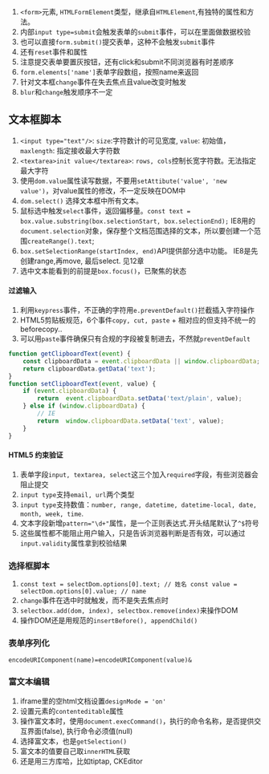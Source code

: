 1. `<form>`元素, `HTMLFormElement`类型，继承自`HTMLElement`,有独特的属性和方法。
2. 内部`input type=submit`会触发表单的`submit`事件，可以在里面做数据校验
3. 也可以直接`form.submit()`提交表单，这种不会触发`submit`事件
4. 还有`reset`事件和属性
5. 注意提交表单要置灰按钮，还有click和submit不同浏览器有时差顺序
6. `form.elements['name']`表单字段数组，按照name来返回
7. 针对文本框`change`事件在失去焦点且value改变时触发
8. `blur`和`change`触发顺序不一定

## 文本框脚本
1. `<input type="text"/>`: `size`:字符数计的可见宽度, `value`: 初始值， `maxlength`: 指定接收最大字符数
2. `<textarea>init value</textarea>`: `rows, cols`控制长宽字符数。无法指定最大字符
3. 使用`dom.value`属性读写数据，不要用`setAttibute('value', 'new value')`，对value属性的修改，不一定反映在DOM中
4. `dom.select()` 选择文本框中所有文本。
5. 鼠标选中触发`select`事件，返回偏移量。`const text = box.value.substring(box.selectionStart, box.selectionEnd);` IE8用的`document.selection`对象，保存整个文档范围选择的文本，所以要创建一个范围`createRange().text`;
6. `box.setSelectionRange(startIndex, end)`API提供部分选中功能。 IE8是先创建range,再move, 最后select. 见12章
7. 选中文本能看到的前提是`box.focus()`，已聚焦的状态


#### 过滤输入
1. 利用`keypress`事件，不正确的字符用`e.preventDefault()`拦截插入字符操作
2. HTML5剪贴板规范，6个事件`copy, cut, paste` + 相对应的但支持不统一的beforecopy..
3. 可以用`paste`事件确保只有合规的字段被复制进去，不然就`preventDefault`

```js
function getClipboardText(event) {
    const clipboardData = event.clipboardData || window.clipboardData;
    return clipboardData.getData('text');
}
function setClipboardText(event, value) {
    if (event.clipboardData) {
        return  event.clipboardData.setData('text/plain', value);
    } else if (window.clipboardData) {
        // IE
        return  window.clipboardData.setData('text', value);
    }
}
```

#### HTML5 约束验证
1. 表单字段`input, textarea, select`这三个加入`required`字段，有些浏览器会阻止提交
2. `input type`支持`email, url`两个类型
3. `input type`支持数值：`number, range, datetime, datetime-local, date, month, week, time`.
4. 文本字段新增`pattern="\d+"`属性，是一个正则表达式.开头结尾默认了`^$`符号
5. 这些属性都不能阻止用户输入，只是告诉浏览器判断是否有效，可以通过`input.validity`属性拿到校验结果


### 选择框脚本
1. `const text = selectDom.options[0].text; // 姓名 const value = selectDom.options[0].value; // name `
2. `change`事件在选中时就触发，而不是失去焦点时
3. `selectbox.add(dom, index), selectbox.remove(index)`来操作DOM
4. 操作DOM还是用规范的`insertBefore(), appendChild()`


### 表单序列化
`encodeURIComponent(name)=encodeURIComponent(value)&`

### 富文本编辑
1. iframe里的空html文档设置`designMode = 'on'`
2. 设置元素的`contenteditable`属性
3. 操作富文本时，使用`document.execCommand()`，执行的命令名称，是否提供交互界面(false), 执行命令必须值(null)
4. 选择富文本，也是`getSelection()`
5. 富文本的值要自己取`innerHTML`获取
6. 还是用三方库哈，比如tiptap, CKEditor